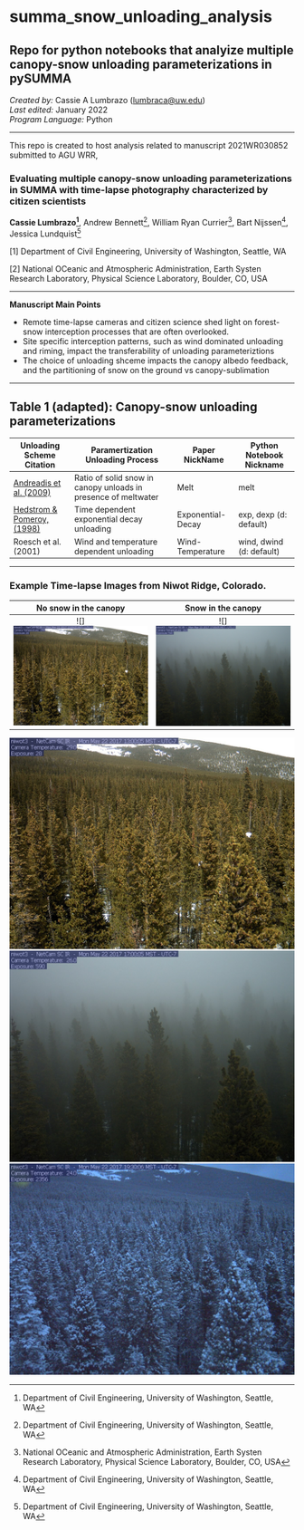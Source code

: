 # summa_snow_unloading_analysis
## Repo for python notebooks that analyize multiple canopy-snow unloading parameterizations in pySUMMA

*Created by:* Cassie A Lumbrazo (lumbraca@uw.edu) \
*Last edited:* January 2022 \
*Program Language:* Python 

---

This repo is created to host analysis related to manuscript 2021WR030852 submitted to AGU WRR, 

### Evaluating multiple canopy-snow unloading parameterizations in SUMMA with time-lapse photography characterized by citizen scientists 
**Cassie Lumbrazo[^1]**, Andrew Bennett[^1], William Ryan Currier[^2], Bart Nijssen[^1], Jessica Lundquist[^1] 

[1] Department of Civil Engineering, University of Washington, Seattle, WA

[2] National OCeanic and Atmospheric Administration, Earth Systen Research Laboratory, Physical Science Laboratory, Boulder, CO, USA


[^1]:Department of Civil Engineering, University of Washington, Seattle, WA
[^2]:National OCeanic and Atmospheric Administration, Earth Systen Research Laboratory, Physical Science Laboratory, Boulder, CO, USA

---

**Manuscript Main Points**
* Remote time-lapse cameras and citizen science shed light on forest-snow interception processes that are often overlooked.
* Site specific interception patterns, such as wind dominated unloading and riming, impact the transferability of unloading parameteriztions 
* The choice of unloading shceme impacts the canopy albedo feedback, and the partitioning of snow on the ground vs canopy-sublimation

---

## Table 1 (adapted): Canopy-snow unloading parameterizations

| Unloading Scheme Citation  | Paramertization Unloading Process                              | Paper NickName    | Python Notebook Nickname |
|----------------------------|----------------------------------------------------------------|-------------------|--------------------------|
| [Andreadis et al. (2009)](https://agupubs.onlinelibrary.wiley.com/doi/full/10.1029/2008WR007042)    | Ratio of solid snow in canopy unloads in presence of meltwater | Melt              | melt                     |
| [Hedstrom & Pomeroy, (1998)](https://onlinelibrary.wiley.com/doi/abs/10.1002/%28SICI%291099-1085%28199808/09%2912%3A10/11%3C1611%3A%3AAID-HYP684%3E3.0.CO%3B2-4) | Time dependent exponential decay unloading                     | Exponential-Decay | exp, dexp   (d: default) |
| Roesch et al. (2001)       | Wind and temperature dependent unloading                       | Wind-Temperature  | wind, dwind (d: default) |


---

### Example Time-lapse Images from Niwot Ridge, Colorado. 

No snow in the canopy | Snow in the canopy 
:--------------------:|:-------------------:
![]<img src="/images/niwot3_2017_05_22_130005.jpg"> | ![] <img src="/images/niwot3_2017_05_22_170005.jpg">

<div class="gallery" data-columns="3">
	<img src="/images/niwot3_2017_05_22_130005.jpg">
  <img src="/images/niwot3_2017_05_22_170005.jpg">
  <img src="/images/niwot3_2017_05_22_193006.jpg">
</div>





